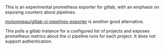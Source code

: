 This is an experimental prometheus exporter for gitlab, with an emphasis on exposing *counters*
about pipelines.

[mvisonneau/gitlab-ci-pipelines-exporter](https://github.com/mvisonneau/gitlab-ci-pipelines-exporter) is another good alternative.

This polls a gitlab instance for a configured list of projects and exposes prometheus metrics about
the ci pipeline runs for each project. It does not support authentication.
